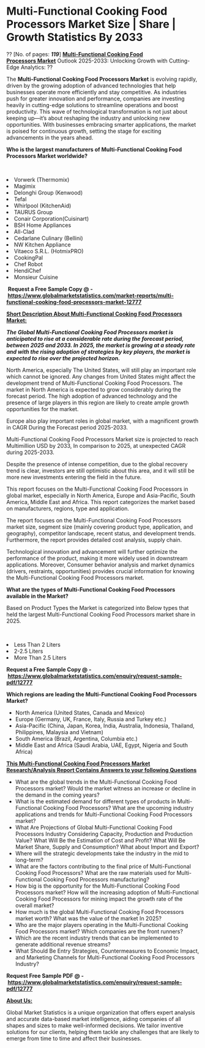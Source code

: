 <H1>Multi-Functional Cooking Food Processors Market Size | Share | Growth Statistics By 2033</H1><p>?? [No. of pages:&nbsp;<strong><em>119</em></strong>]&nbsp;<strong><a href="https://www.globalmarketstatistics.com/market-reports/multi-functional-cooking-food-processors-market-12777">Multi-Functional Cooking Food Processors&nbsp;Market</a></strong>&nbsp;Outlook 2025-2033: Unlocking Growth with Cutting-Edge Analytics: ??</p><p>The <strong>Multi-Functional Cooking Food Processors Market</strong> is evolving rapidly, driven by the growing adoption of advanced technologies that help businesses operate more efficiently and stay competitive. As industries push for greater innovation and performance, companies are investing heavily in cutting-edge solutions to streamline operations and boost productivity. This wave of technological transformation is not just about keeping up&mdash;it&rsquo;s about reshaping the industry and unlocking new opportunities. With businesses embracing smarter applications, the market is poised for continuous growth, setting the stage for exciting advancements in the years ahead.</p><p><strong>Who is the largest manufacturers of Multi-Functional Cooking Food Processors Market worldwide?</strong></p><p>&nbsp;<li>Vorwerk (Thermomix)<li> Magimix<li> Delonghi Group (Kenwood)<li> Tefal<li> Whirlpool (KitchenAid)<li> TAURUS Group<li> Conair Corporation(Cuisinart)<li> BSH Home Appliances<li> All-Clad<li> Cedarlane Culinary (Bellini)<li> NW Kitchen Appliance<li> Vitaeco S.R.L. (HotmixPRO)<li> CookingPal<li> Chef Robot<li> HendiChef<li> Monsieur Cuisine</p><p>&nbsp;<strong>Request a Free Sample Copy @ -&nbsp;<a href="https://www.globalmarketstatistics.com/market-reports/multi-functional-cooking-food-processors-market-12777">https://www.globalmarketstatistics.com/market-reports/multi-functional-cooking-food-processors-market-12777</a></strong></p><p><strong><u>Short Description About Multi-Functional Cooking Food Processors Market:</u></strong></p><p><strong><em>The Global Multi-Functional Cooking Food Processors market is anticipated to rise at a considerable rate during the forecast period, between 2025 and 2033. In 2025, the market is growing at a steady rate and with the rising adoption of strategies by key players, the market is expected to rise over the projected horizon.</em></strong></p><p>North America, especially The United States, will still play an important role which cannot be ignored. Any changes from United States might affect the development trend of Multi-Functional Cooking Food Processors. The market in North America is expected to grow considerably during the forecast period. The high adoption of advanced technology and the presence of large players in this region are likely to create ample growth opportunities for the market.</p><p>Europe also play important roles in global market, with a magnificent growth in CAGR During the Forecast period 2025-2033.</p><p>Multi-Functional Cooking Food Processors Market size is projected to reach Multimillion USD by 2033, In comparison to 2025, at unexpected CAGR during 2025-2033.</p><p>Despite the presence of intense competition, due to the global recovery trend is clear, investors are still optimistic about this area, and it will still be more new investments entering the field in the future.</p><p>This report focuses on the Multi-Functional Cooking Food Processors in global market, especially in North America, Europe and Asia-Pacific, South America, Middle East and Africa. This report categorizes the market based on manufacturers, regions, type and application.</p><p>The report focuses on the Multi-Functional Cooking Food Processors market size, segment size (mainly covering product type, application, and geography), competitor landscape, recent status, and development trends. Furthermore, the report provides detailed cost analysis, supply chain.</p><p>Technological innovation and advancement will further optimize the performance of the product, making it more widely used in downstream applications. Moreover, Consumer behavior analysis and market dynamics (drivers, restraints, opportunities) provides crucial information for knowing the Multi-Functional Cooking Food Processors market.</p><p><strong>What are the types of Multi-Functional Cooking Food Processors available in the Market?</strong></p><p>Based on Product Types the Market is categorized into Below types that held the largest Multi-Functional Cooking Food Processors market share in 2025.</p><p>&nbsp;<li>Less Than 2 Liters<li> 2-2.5 Liters<li> More Than 2.5 Liters&nbsp;</p><p><strong>Request a Free Sample Copy @ -&nbsp;<a href="https://www.globalmarketstatistics.com/enquiry/request-sample-pdf/12777">https://www.globalmarketstatistics.com/enquiry/request-sample-pdf/12777</a></strong></p><p><strong>Which regions are leading the Multi-Functional Cooking Food Processors Market?</strong></p><ul><li>North America (United States, Canada and Mexico)</li><li>Europe (Germany, UK, France, Italy, Russia and Turkey etc.)</li><li>Asia-Pacific (China, Japan, Korea, India, Australia, Indonesia, Thailand, Philippines, Malaysia and Vietnam)</li><li>South America (Brazil, Argentina, Columbia etc.)</li><li>Middle East and Africa (Saudi Arabia, UAE, Egypt, Nigeria and South Africa)</li></ul><p><strong><u>This Multi-Functional Cooking Food Processors Market Research/Analysis Report Contains Answers to your following Questions</u></strong></p><ul><li>What are the global trends in the Multi-Functional Cooking Food Processors market? Would the market witness an increase or decline in the demand in the coming years?</li><li>What is the estimated demand for different types of products in Multi-Functional Cooking Food Processors? What are the upcoming industry applications and trends for Multi-Functional Cooking Food Processors market?</li><li>What Are Projections of Global Multi-Functional Cooking Food Processors Industry Considering Capacity, Production and Production Value? What Will Be the Estimation of Cost and Profit? What Will Be Market Share, Supply and Consumption? What about Import and Export?</li><li>Where will the strategic developments take the industry in the mid to long-term?</li><li>What are the factors contributing to the final price of Multi-Functional Cooking Food Processors? What are the raw materials used for Multi-Functional Cooking Food Processors manufacturing?</li><li>How big is the opportunity for the Multi-Functional Cooking Food Processors market? How will the increasing adoption of Multi-Functional Cooking Food Processors for mining impact the growth rate of the overall market?</li><li>How much is the global Multi-Functional Cooking Food Processors market worth? What was the value of the market In 2025?</li><li>Who are the major players operating in the Multi-Functional Cooking Food Processors market? Which companies are the front runners?</li><li>Which are the recent industry trends that can be implemented to generate additional revenue streams?</li><li>What Should Be Entry Strategies, Countermeasures to Economic Impact, and Marketing Channels for Multi-Functional Cooking Food Processors Industry?</li></ul><p><strong>Request Free Sample PDF @ -&nbsp;<a href="https://www.globalmarketstatistics.com/enquiry/request-sample-pdf/12777">https://www.globalmarketstatistics.com/enquiry/request-sample-pdf/12777</a></strong></p><p><strong><u>About Us:</u></strong></p><p>Global Market Statistics&nbsp;is a unique organization that offers expert analysis and accurate data-based market intelligence, aiding companies of all shapes and sizes to make well-informed decisions. We tailor inventive solutions for our clients, helping them tackle any challenges that are likely to emerge from time to time and affect their businesses.</p>
